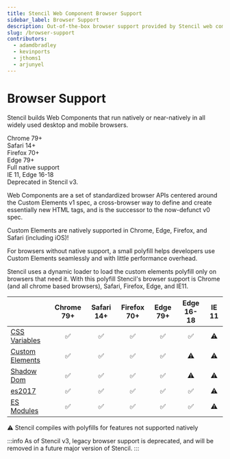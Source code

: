```yaml
---
title: Stencil Web Component Browser Support
sidebar_label: Browser Support
description: Out-of-the-box browser support provided by Stencil web components.
slug: /browser-support
contributors:
  - adamdbradley
  - kevinports
  - jthoms1
  - arjunyel
---
```


# Browser Support

Stencil builds Web Components that run natively or near-natively in all widely used desktop and mobile browsers.

<div className="bs-chart">
  <div className="bs-chart__group">
    <div className="bs-chart__cards">
      <div className="bs-chart__card">
        <ion-icon name="checkmark"></ion-icon>
        Chrome 79+
      </div>
      <div className="bs-chart__card">
        <ion-icon name="checkmark"></ion-icon>
        Safari 14+  
      </div>
      <div className="bs-chart__card">
        <ion-icon name="checkmark"></ion-icon>
        Firefox 70+
      </div>
      <div className="bs-chart__card">
        <ion-icon name="checkmark"></ion-icon>
        Edge 79+
      </div>
    </div>
    <div className="bs-chart__group-label">
      Full native support
    </div>
  </div>
  <div className="bs-chart__group">
    <div className="bs-chart__cards">
      <div className="bs-chart__card">
        <ion-icon name="checkmark"></ion-icon>
        IE 11, Edge 16-18
      </div>
    </div>
    <div className="bs-chart__group-label">
      Deprecated in Stencil v3.
    </div>
  </div>
</div>

Web Components are a set of standardized browser APIs centered around the Custom Elements v1 spec, a cross-browser way to define and create essentially new HTML tags, and is the successor to the now-defunct v0 spec.

Custom Elements are natively supported in Chrome, Edge, Firefox, and Safari (including iOS)!

For browsers without native support, a small polyfill helps developers use Custom Elements seamlessly and with little performance overhead.

Stencil uses a dynamic loader to load the custom elements polyfill only on browsers that need it. With this polyfill Stencil's browser support is Chrome (and all chrome based browsers), Safari, Firefox, Edge, and IE11.

|                                                                |               Chrome 79+               |               Safari 14+               |              Firefox 70+               |                Edge 79+                | Edge 16-18                             | IE 11                               |
| -------------------------------------------------------------- |:--------------------------------------:|:--------------------------------------:|:--------------------------------------:|:--------------------------------------:| :------------------------------------: | :---------------------------------: |
| [CSS Variables](https://caniuse.com/#feat=css-variables)       | ✅ | ✅ | ✅ | ✅ | ✅ | ⚠️ |
| [Custom Elements](https://caniuse.com/#feat=custom-elementsv1) | ✅ | ✅ | ✅ | ✅ | ⚠️    | ⚠️ |
| [Shadow Dom](https://caniuse.com/#feat=shadowdomv1)            | ✅ | ✅ | ✅ | ✅ | ⚠️    | ⚠️ |
| [es2017](https://caniuse.com/#feat=async-functions)            | ✅ | ✅ | ✅ | ✅ | ✅ | ⚠️ |
| [ES Modules](https://caniuse.com/#feat=es6-module)             | ✅ | ✅ | ✅ | ✅ | ✅ | ⚠️ |

<div className="align-right">
  ⚠️ <span className="caption">Stencil compiles with polyfills for features not supported natively</span>
</div>

:::info
As of Stencil v3, legacy browser support is deprecated, and will be removed in a future major version of Stencil.
:::
